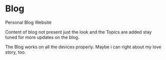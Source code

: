 # Blog
Personal Blog Website  

Content of blog not present just the look and the Topics are added stay tuned for more updates on the blog.

The Blog works on all the devices properly.
Maybe i can right about my love story, too.
